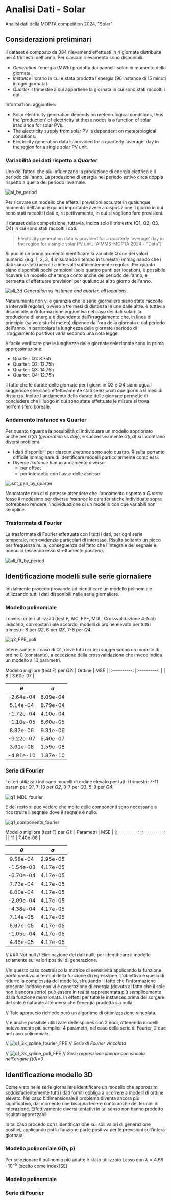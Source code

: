 # Analisi Dati - Solar
Analisi dati della MOPTA competition 2024, "Solar"

## Considerazioni preliminari
Il dataset è composto da 384 rilevamenti effettuati in 4 giornate distribuite nei 4 trimestri dell'anno. Per ciascun rilevamento sono disponibili:
- *Generation* l'energia (MWh) prodotta dai pannelli solari in momento della giornata.
- *Instance* l'orario in cui è stata prodotta l'energia (96 instance di 15 minuti in ogni giornata).
- *Quarter* il trimestre a cui appartiene la giornata in cui sono stati raccolti i dati.

Informazioni aggiuntive:
- Solar electricity generation depends on meteorological conditions, thus the 'production' of electricity at these nodes is a function of solar irradiance for solar PVs.
- The electricity supply from solar PV is dependent on meteorological conditions.
- Electricity generation data is provided for a quarterly 'average' day in the region for a single solar PV unit.

### Variabilità dei dati rispetto a *Quarter*
Uno dei fattori che più influenzano la produzione di energia elettrica è il periodo dell'anno. La produzione di energia nel periodo estivo circa doppia rispetto a quella del periodo invernale.

![al_by_period](/immagini/solar/all_by_period.png)

Per ricavare un modello che effettui previsioni accurate in qualunque momento dell'anno è quindi importante avere a disposizione il giorno in cui sono stati raccolti i dati e, rispettivamente, in cui si vogliono fare previsioni.

Il dataset della competizione, tuttavia, indica solo il trimestre (Q1, Q2, Q3, Q4) in cui sono stati raccolti i dati.

> Electricity generation data is provided for a quarterly 'average' day in the region for a single solar PV unit.
> (AIMMS-MOPTA 2024 - "Data")

Si può in un primo momento identificare la variabile Q con dei valori numerici (e.g. 1, 2, 3, 4 misurando il tempo in trimestri) immaginando che i dati siano stati raccolti a intervalli sufficientemente regolari. Per quanto siano disponibili pochi campioni (solo quattro punti per location), è possibile ricavare un modello che tenga conto anche del periodo dell'anno, e permetta di effettuare previsioni per qualunque altro giorno dell'anno.

![all_3d](/immagini/solar/all_3d.png)
*Generation vs instance and quarter, all locations.*

Naturalmente non vi è garanzia che le serie giornaliere siano state raccolte a intervalli regolari, ovvero a tre mesi di distanza le une dalle altre. è tuttavia disponibile un'informazione aggiuntiva nel caso dei dati solari: la produzione di energia è dipendente dall'irraggiamento che, in linea di principio (salvo disturbi meteo) dipende dall'ora della giornata e dal periodo dell'anno. In particolare la lunghezza delle giornate (periodo di irraggiamento positivo) varia secondo una nota legge.

è facile verificare che le lunghezze delle giornate selezionate sono in prima approssimazione:
- Quarter: Q1: 8.75h
- Quarter: Q2: 12.75h
- Quarter: Q3: 14.75h
- Quarter: Q4: 12.75h

Il fatto che le durate delle giornate per i giorni in Q2 e Q4 siano uguali suggerisce che siano effettivamente stati selezionati due giorni a 6 mesi di distanza.
Inoltre l'andamento della durate delle giornate permette di concludere che il luogo in cui sono state effettuate le misure si trova nell'emisfero boreale.

### Andamento Instance vs Quarter
Per quanto riguarda la possibilità di individuare un modello apprioriato anche per $G(d)$ (*generation* vs *day*), e successivamente $G(i, d)$ si incontrano diversi problemi.
- I dati disponibili per ciascun *Instance* sono solo quattro. Risulta pertanto difficile immaginare di identificare modelli particolarmente complessi.
- Diverse *Isntance* hanno andamento diverso:
  - per offset
  - per intercetta con l'asse delle ascisse

![isnt_gen_by_quarter](/immagini/solar/isnt_gen_by_quarter.png)

Nonostante non ci si potesse attendere che l'andamento rispetto a *Quarter* fosse il medesimo per diverse *Instance* le caratteristiche individuate sopra potrebbero rendere l'individuazione di un modello con due variabili non semplice.

### Trasformata di Fourier
La trasformata di Fourier effettuata con i tutti i dati, per ogni serie temporale, non evidenzia particolari di interesse. Risulta soltanto un picco per frequenza nulla, conseguenza del fatto che l'integrale del segnale è nonnullo (essendo esso strettamente positivo).

![all_fft_by_period](/immagini/solar/all_fft_by_period.png)

## Identificazione modelli sulle serie giornaliere
Inizialmente procedo provando ad identificare un modello polinomiale utilizzando tutti i dati disponibili nelle serie giornaliere.

### Modello polinomiale
I diversi criteri utilizzati (test F, AIC, FPE, MDL, Crossvalidazione 4-fold) indicano, con sostanziale accordo, modelli di ordine elevato per tutti i trimestri: 8 per *Q2*, 6 per *Q3*, 7-8 per *Q4*.

![q2_FPE_poli](/immagini/solar/q2_FPE_poli.png)

Interessante è il caso di Q1, dove tutti i criteri suggeriscono un modello di ordine 0 (constante), a eccezione della crossvalidazione che invece indica un modello a 10 parametri.

Modello migliore (test F) per *Q2*:
| Ordine | MSE |
|:----------: |:----------: |
| 8 | 3.60e-07 |

| $\theta$ | $\sigma$ | 
|:----------: |:----------: |
| -2.64e-04 | 6.09e-04 | 
| 5.14e-04 | 8.79e-04 | 
| -1.72e-04 | 4.10e-04 | 
| -1.10e-05 | 8.60e-05 | 
| 8.87e-06 | 9.31e-06 | 
| -9.22e-07 | 5.40e-07 | 
| 3.61e-08 | 1.59e-08 | 
| -4.91e-10 | 1.87e-10 | 

### Serie di Fourier
I  citeri utilizzati indicano modelli di ordine elevato per tutti i trimestri: 7-11 param per *Q1*, 7-13 per *Q2*, 3-7 per *Q3*, 5-9 per *Q4*. 

![q1_MDL_fourier](/immagini/solar/q1_MDL_fourier.png)

E del resto si può vedere che molte delle componenti sono necessarie a ricostruire il segnale dove il segnale è nullo. <!-- rivedi -->

![q1_components_fourier](/immagini/solar/q1_components_fourier.png)

Modello migliore (test F) per *Q1*:
| Parametri | MSE |
|:----------: |:----------: |
| 11 | 7.40e-08 |

| $\theta$ | $\sigma$ | 
|:----------: |:----------: |
| 9.58e-04 | 2.95e-05 | 
| -1.54e-03 | 4.17e-05 | 
| -6.70e-04 | 4.17e-05 | 
| 7.73e-04 | 4.17e-05 | 
| 8.00e-04 | 4.17e-05 | 
| -2.09e-04 | 4.17e-05 | 
| -4.38e-04 | 4.17e-05 | 
| 7.14e-05 | 4.17e-05 | 
| 5.67e-05 | 4.17e-05 | 
| -1.05e-04 | 4.17e-05 | 
| 4.88e-05 | 4.17e-05 | 

// ### Not null
// Eliminazione dei dati nulli, per identificare il modello solamente sui valori positivi di generazione. 

//In questo caso costruisco la matrice di sensitività applicando la funzione *parte positiva* ai termini della funzione di regressione. L'obiettivo è quello di ridurre la complessità del modello, sfruttando il fatto che l'informazione presente laddove non vi è generazione di energia (dovuta al fatto che il sole non è ancora sorto) può essere in realtà rappresentata più semplicemente dalla funzione menzionata. In effetti per tutte le instances prima del sorgere del sole è naturale attendersi che l'energia prodotta sia nulla.  <!-- vedi anche come P(Generazione | Sole) con P(Generazione|not Sole)=0-->

// Tale approccio richiede però un algoritmo di ottimizzazione vincolata.

// è anche possibile utilizzare delle splines con 3 nodi, ottenendo modelli notevolmente più semplici: 4 parametri, nel caso della serie di Fourier, 2 due nel caso polinomiale. <!-- definizione corretta di spline, formalmente qui il terzo segmento non è ottenuto come spline -->

// ![q1_3k_spline_fourier_FPE](/immagini/solar/q1_3k_spline_fourier_FPE.png)
// *Serie di Fourier vincolata*

// ![q1_3k_spline_poli_FPE](/immagini/solar/q1_3k_spline_poli_FPE.png) <!-- da discutere--> 
// *Serie regressione lineare con vincolo nell'origine f(0)=0*

## Identificazione modello 3D
Come visto nelle serie giornaliere identificare un modello che approssimi soddisfacientemente tutti i dati forniti obbliga a ricorrere a modelli di ordine elevato. Nel caso bidimensionale il problema diventa ancora più significativo, dal momento che bisogna tenere conto anche dei termini di interazione.
Effettivamente diversi tentativi in tal senso non hanno prodotto risultati apprezzabili.

In tal caso procedo con l'identificazione sui soli valori di generazione positivi, applicando poi la funzione parte positiva per le previsioni sull'intera giornata.
### Modello polinomiale G(h, p)
Per selezionare il polinomio più adatto è stato utilizzato Lasso con $\lambda=4.69\cdot10^{-5}$ (scelto come index1SE).


### Modello polinomiale

### Serie di Fourier